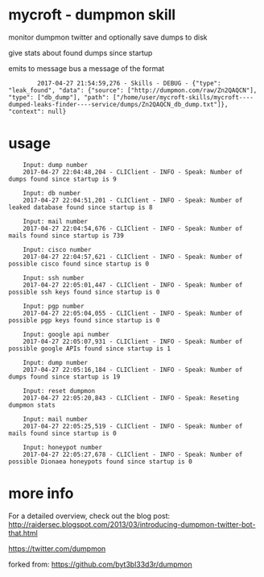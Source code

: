 # mycroft - dumpmon skill

monitor dumpmon twitter and optionally save dumps to disk

give stats about found dumps since startup

emits to message bus a message of the format

            2017-04-27 21:54:59,276 - Skills - DEBUG - {"type": "leak_found", "data": {"source": ["http://dumpmon.com/raw/Zn2QAQCN"], "type": ["db_dump"], "path": ["/home/user/mycroft-skills/mycroft----dumped-leaks-finder----service/dumps/Zn2QAQCN_db_dump.txt"]}, "context": null}

# usage

        Input: dump number
        2017-04-27 22:04:48,204 - CLIClient - INFO - Speak: Number of dumps found since startup is 9

        Input: db number
        2017-04-27 22:04:51,201 - CLIClient - INFO - Speak: Number of leaked database found since startup is 8

        Input: mail number
        2017-04-27 22:04:54,676 - CLIClient - INFO - Speak: Number of mails found since startup is 739

        Input: cisco number
        2017-04-27 22:04:57,621 - CLIClient - INFO - Speak: Number of possible cisco found since startup is 0

        Input: ssh number
        2017-04-27 22:05:01,447 - CLIClient - INFO - Speak: Number of possible ssh keys found since startup is 0

        Input: pgp number
        2017-04-27 22:05:04,055 - CLIClient - INFO - Speak: Number of possible pgp keys found since startup is 0

        Input: google api number
        2017-04-27 22:05:07,931 - CLIClient - INFO - Speak: Number of possible google APIs found since startup is 1

        Input: dump number
        2017-04-27 22:05:16,184 - CLIClient - INFO - Speak: Number of dumps found since startup is 19

        Input: reset dumpmon
        2017-04-27 22:05:20,843 - CLIClient - INFO - Speak: Reseting dumpmon stats

        Input: mail number
        2017-04-27 22:05:25,519 - CLIClient - INFO - Speak: Number of mails found since startup is 0

        Input: honeypot number
        2017-04-27 22:05:27,678 - CLIClient - INFO - Speak: Number of possible Dionaea honeypots found since startup is 0


# more info

For a detailed overview, check out the blog post: http://raidersec.blogspot.com/2013/03/introducing-dumpmon-twitter-bot-that.html

https://twitter.com/dumpmon

forked from: https://github.com/byt3bl33d3r/dumpmon



